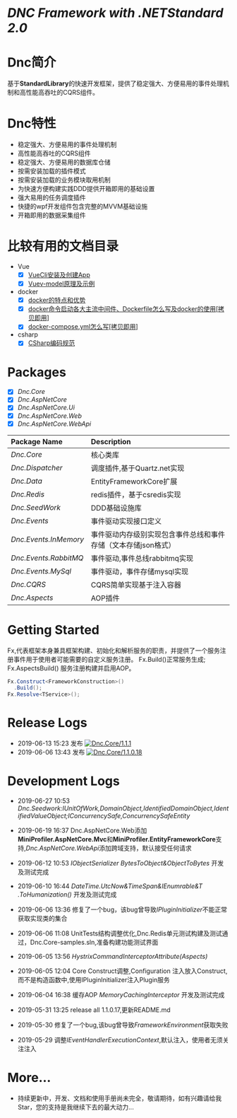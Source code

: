 ﻿*DNC Framework with .NETStandard 2.0*
===

# Dnc简介
基于**StandardLibrary**的快速开发框架，提供了稳定强大、方便易用的事件处理机制和高性能高吞吐的CQRS组件。

# Dnc特性

* 稳定强大、方便易用的事件处理机制
* 高性能高吞吐的CQRS组件
* 稳定强大、方便易用的数据库仓储
* 按需安装加载的插件模式
* 按需安装加载的业务模块取用机制
* 为快速方便构建实践DDD提供开箱即用的基础设置
* 强大易用的任务调度插件
* 快捷的wpf开发组件包含完整的MVVM基础设施
* 开箱即用的数据采集组件

# 比较有用的文档目录
* Vue
  * [x] [VueCli安装及创建App](./.vue/VueCli安装及创建App.md)
  * [x] [Vuev-model原理及示例](./.vue/Vuev-model原理及示例.md)
* docker
  * [x] [docker的特点和优势](./.docker/docker的特点和优势.md)
  * [x] [docker命令启动各大主流中间件、Dockerfile怎么写及docker的使用[拷贝即用]](./.docker/docker命令启动各大主流中间件、Dockerfile怎么写及docker的使用.md)
  * [x] [docker-compose.yml怎么写[拷贝即用]](./.docker/docker-compose.yml怎么写.md)
* csharp
  * [x] [CSharp编码规范](./.csharp/CSharp编码规范.md)

# Packages
* [x] *Dnc.Core*
* [x] *Dnc.AspNetCore*
* [x] *Dnc.AspNetCore.Ui*
* [x] *Dnc.AspNetCore.Web*
* [x] *Dnc.AspNetCore.WebApi*

|**Package Name**|**Description**|
|:-------|:-------|
|*Dnc.Core*|核心类库|
|*Dnc.Dispatcher*|调度插件,基于Quartz.net实现|
|*Dnc.Data*|EntityFrameworkCore扩展|
|*Dnc.Redis*|redis插件，基于csredis实现|
|*Dnc.SeedWork*|DDD基础设施库|
|*Dnc.Events*|事件驱动实现接口定义|
|*Dnc.Events.InMemory*|事件驱动内存级别实现包含事件总线和事件存储（文本存储json格式）|
|*Dnc.Events.RabbitMQ*|事件驱动,事件总线rabbitmq实现|
|*Dnc.Events.MySql*|事件驱动，事件存储mysql实现|
|*Dnc.CQRS*|CQRS简单实现基于注入容器|
|*Dnc.Aspects*|AOP插件|

# Getting Started
Fx,代表框架本身兼具框架构建、初始化和解析服务的职责，并提供了一个服务注册事件用于使用者可能需要的自定义服务注册。
Fx.Build()正常服务生成;
Fx.AspectsBuild() 服务注册构建并启用AOP。
```c#
Fx.Construct<FrameworkConstruction>()
  .Build();
Fx.Resolve<TService>();
```
# Release Logs
* 2019-06-13 15:23 发布 [![Dnc.Core/1.1.1](https://img.shields.io/badge/nuget-1.1.1-blue.svg)](https://www.nuget.org/packages/Dnc.Core/1.1.1)
* 2019-06-06 13:43 发布 [![Dnc.Core/1.1.0.18](https://img.shields.io/badge/nuget-1.1.0.18-blue.svg)](https://www.nuget.org/packages/Dnc.Core/1.1.0.18)

# Development Logs

* 2019-06-27 10:53 *Dnc.Seedwork:IUnitOfWork,DomainObject,IdentifiedDomainObject,IdentifiedValueObject;IConcurrencySafe,ConcurrencySafeEntity*

* 2019-06-19 16:37 Dnc.AspNetCore.Web添加**MiniProfiler.AspNetCore.Mvc**和**MiniProfiler.EntityFrameworkCore**支持,*Dnc.AspNetCore.WebApi*添加跨域支持，默认接受任何请求

* 2019-06-12 10:53 *IObjectSerializer BytesToObject&ObjectToBytes* 开发及测试完成

* 2019-06-10 16:44 *DateTime.UtcNow&TimeSpan&IEnumrable<T>&T .ToHumanization()* 开发及测试完成
  
* 2019-06-06 13:36 修复了一个bug，该bug曾导致*IPluginInitializer*不能正常获取实现类的集合
  
* 2019-06-06 11:08 UnitTests结构调整优化,Dnc.Redis单元测试构建及测试通过，Dnc.Core-samples.sln,准备构建功能测试界面
  
* 2019-06-05 13:56 *HystrixCommandInterceptorAttribute(Aspects)*
  
* 2019-06-05 12:04 Core Construct调整,Configuration 注入放入Construct,而不是构造函数中,使用IPluginInitializer注入Plugin服务
  
* 2019-06-04 16:38 缓存AOP *MemoryCachingInterceptor* 开发及测试完成

* 2019-05-31 13:25 release all 1.1.0.17,更新README.md

* 2019-05-30 修复了一个bug,该bug曾导致*FrameworkEnvironment*获取失败

* 2019-05-29 调整*IEventHandlerExecutionContext*,默认注入，使用者无须关注注入

# More...

* 持续更新中，开发、文档和使用手册尚未完全，敬请期待，如有兴趣请给我Star，您的支持是我继续下去的最大动力...


